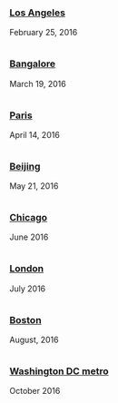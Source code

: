   <div class="row">
    <div class="live-event column">
      <h3><a href="events/los-angeles.html">Los Angeles</a></h3>
      <p>February 25, 2016</p>
    </div>
    <div class="live-event column">
      <h3><a href="events/bangalore.html">Bangalore</a></h3>
      <p>March 19, 2016</p>
    </div>
    <div class="live-event column">
      <h3><a href="events/paris.html">Paris</a></h3>
      <p>April 14, 2016</p>
    </div>
  </div>

  <div class="row">
    <div class="live-event column">
      <h3><a href="events/beijing.html">Beijing</a></h3>
      <p>May 21, 2016</p>
    </div>
    <div class="live-event column">
      <h3><a href="events/chicago.html">Chicago</a></h3>
      <p>June 2016</p>
    </div>
    <div class="live-event column">
      <h3><a href="events/london.html">London</a></h3>
      <p>July 2016</p>
    </div>
  </div>

  <div class="row">
    <div class="live-event column">
      <h3><a href="events/boston.html">Boston</a></h3>
      <p>August, 2016</p>
    </div>
    <div class="live-event column">
      <h3><a href="events/washington.html">Washington DC metro</a></h3>
      <p>October 2016</p>
    </div>
  </div>
